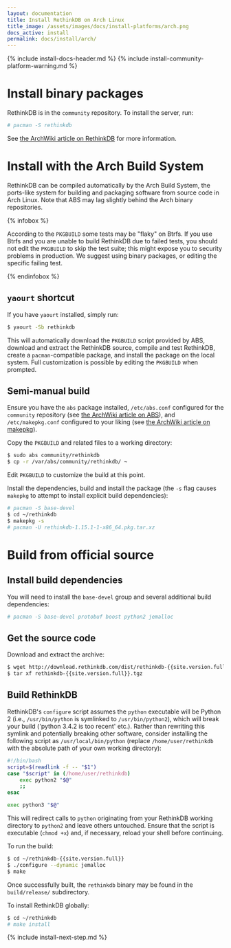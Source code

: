 ```yaml
---
layout: documentation
title: Install RethinkDB on Arch Linux
title_image: /assets/images/docs/install-platforms/arch.png
docs_active: install
permalink: docs/install/arch/
---
```

{% include install-docs-header.md %}
{% include install-community-platform-warning.md %}

# Install binary packages #

RethinkDB is in the `community` repository. To install the server, run:

```bash
# pacman -S rethinkdb
```

See [the ArchWiki article on RethinkDB][awr] for more information.

[awr]: https://wiki.archlinux.org/index.php/RethinkDB

# Install with the Arch Build System #

RethinkDB can be compiled automatically by the Arch Build System, the ports-like system for building and packaging software from source code in Arch Linux. Note that ABS may lag slightly behind the Arch binary repositories.

{% infobox %}

According to the `PKGBUILD` some tests may be "flaky" on Btrfs. If you use Btrfs and you are unable to build RethinkDB due to failed tests, you should not edit the `PKGBUILD` to skip the test suite; this might expose you to security problems in production. We suggest using binary packages, or editing the specific failing test.

{% endinfobox %}

## `yaourt` shortcut ##

If you have `yaourt` installed, simply run:

```bash
$ yaourt -Sb rethinkdb
```

This will automatically download the `PKGBUILD` script provided by ABS, download and extract the RethinkDB source, compile and test RethinkDB, create a `pacman`-compatible package, and install the package on the local system. Full customization is possible by editing the `PKGBUILD` when prompted.

## Semi-manual build ##

Ensure you have the `abs` package installed, `/etc/abs.conf` configured for the `community` repository (see [the ArchWiki article on ABS][abs]), and `/etc/makepkg.conf` configured to your liking (see [the ArchWiki article on makepkg][makepkg]).

[abs]: https://wiki.archlinux.org/index.php/Arch_Build_System#How_to_use_ABS
[makepkg]: https://wiki.archlinux.org/index.php/Makepkg

Copy the `PKGBUILD` and related files to a working directory:

```bash
$ sudo abs community/rethinkdb
$ cp -r /var/abs/community/rethinkdb/ ~
```

Edit `PKGBUILD` to customize the build at this point.

Install the dependencies, build and install the package (the `-s` flag causes `makepkg` to attempt to 
install explicit build dependencies):

```bash
# pacman -S base-devel
$ cd ~/rethinkdb
$ makepkg -s
# pacman -U rethinkdb-1.15.1-1-x86_64.pkg.tar.xz
```


# Build from official source #

## Install build dependencies  ##

You will need to install the `base-devel` group and several additional build dependencies:

```bash
# pacman -S base-devel protobuf boost python2 jemalloc
```

## Get the source code ##

Download and extract the archive:

```bash
$ wget http://download.rethinkdb.com/dist/rethinkdb-{{site.version.full}}.tgz
$ tar xf rethinkdb-{{site.version.full}}.tgz
```

## Build RethinkDB ##

RethinkDB's `configure` script assumes the `python` executable will be Python 2 (i.e., `/usr/bin/python` is symlinked to `/usr/bin/python2`), which will break your build ('python 3.4.2 is too recent' etc.). Rather than rewriting this symlink and potentially breaking other software, consider installing the following script as `/usr/local/bin/python` (replace `/home/user/rethinkdb` with the absolute path of your own working directory):

```bash
#!/bin/bash
script=$(readlink -f -- "$1")
case "$script" in (/home/user/rethinkdb)
    exec python2 "$@"
    ;;
esac

exec python3 "$@"
```

This will redirect calls to `python` originating from your RethinkDB working directory to `python2` and leave others untouched. Ensure that the script is executable (`chmod +x`) and, if necessary, reload your shell before continuing.

To run the build:

```bash
$ cd ~/rethinkdb-{{site.version.full}}
$ ./configure --dynamic jemalloc
$ make
```

Once successfully built, the `rethinkdb` binary may be found in the `build/release/` subdirectory.  

To install RethinkDB globally:

```bash
$ cd ~/rethinkdb
# make install
```

{% include install-next-step.md %}
